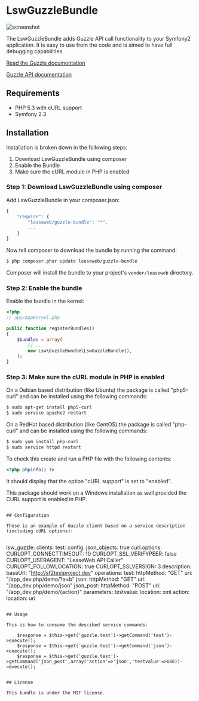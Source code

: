 LswGuzzleBundle
===============

![screenshot](http://www.leaseweblabs.com/wp-content/uploads/2013/01/api_caller.png)

The LswGuzzleBundle adds Guzzle API call functionality to your Symfony2 application.
It is easy to use from the code and is aimed to have full debugging capabilities.

[Read the Guzzle documentation](http://guzzle.readthedocs.org/en/latest/docs.html)

[Guzzle API documentation](http://api.guzzlephp.org/)

## Requirements

* PHP 5.3 with cURL support
* Symfony 2.3

## Installation

Installation is broken down in the following steps:

1. Download LswGuzzleBundle using composer
2. Enable the Bundle
3. Make sure the cURL module in PHP is enabled

### Step 1: Download LswGuzzleBundle using composer

Add LswGuzzleBundle in your composer.json:

```js
{
    "require": {
        "leaseweb/guzzle-bundle": "*",
        ...
    }
}
```

Now tell composer to download the bundle by running the command:

``` bash
$ php composer.phar update leaseweb/guzzle-bundle
```

Composer will install the bundle to your project's `vendor/leaseweb` directory.

### Step 2: Enable the bundle

Enable the bundle in the kernel:

``` php
<?php
// app/AppKernel.php

public function registerBundles()
{
    $bundles = array(
        // ...
        new Lsw\GuzzleBundle\LswGuzzleBundle(),
    );
}
```

### Step 3: Make sure the cURL module in PHP is enabled

On a Debian based distribution (like Ubuntu) the package is called "php5-curl" and
can be installed using the following commands:

``` bash
$ sudo apt-get install php5-curl
$ sudo service apache2 restart
```

On a RedHat based distribution (like CentOS) the package is called "php-curl" and
can be installed using the following commands:

``` bash
$ sudo yum install php-curl
$ sudo service httpd restart
```

To check this create and run a PHP file with the following contents:

``` php
<?php phpinfo() ?>
```

It should display that the option "cURL support" is set to "enabled".

This package should work on a Windows installation as well provided the CURL support
is enabled in PHP.


```

## Configuration

These is an example of Guzzle client based on a service description (including cURL options):


```
lsw_guzzle:
    clients:
        test:
            config:
                json_objects: true
                curl.options:
                    CURLOPT_CONNECTTIMEOUT: 10
                    CURLOPT_SSL_VERIFYPEER: false
                    CURLOPT_USERAGENT: "LeaseWeb API Caller"
                    CURLOPT_FOLLOWLOCATION: true
                    CURLOPT_SSLVERSION: 3
            description:
                baseUrl: "http://sf2testproject.dev"
                operations: 
                    test: 
                        httpMethod: "GET"
                        uri: "/app_dev.php/demo/?a=b"
                    json: 
                        httpMethod: "GET"
                        uri: "/app_dev.php/demo/json"
                    json_post: 
                        httpMethod: "POST"
                        uri: "/app_dev.php/demo/{action}"
                        parameters:
                            testvalue:
                                location: xml
                            action:
                                location: uri
```

## Usage

This is how to consume the descibed service commands:

```
    	$response = $this->get('guzzle.test')->getCommand('test')->execute();
    	$response = $this->get('guzzle.test')->getCommand('json')->execute();
    	$response = $this->get('guzzle.test')->getCommand('json_post',array('action'=>'json','testvalue'=>666))->execute();
```

## License

This bundle is under the MIT license.

